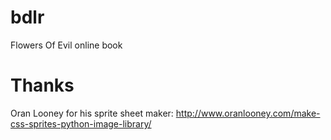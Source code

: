 bdlr
====

Flowers Of Evil online book


Thanks
======
Oran Looney for his sprite sheet maker:
http://www.oranlooney.com/make-css-sprites-python-image-library/


